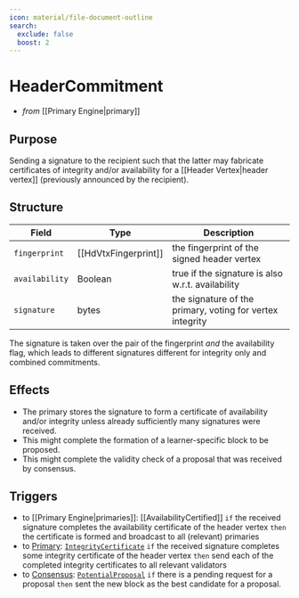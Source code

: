 ```yaml
---
icon: material/file-document-outline
search:
  exclude: false
  boost: 2
---
```


# HeaderCommitment

- _from_ [[Primary Engine|primary]]

## Purpose

<!-- --8<-- [start:blurb] -->
Sending a signature to the recipient such that
the latter may fabricate certificates of integrity and/or availability for
a [[Header Vertex|header vertex]] (previously announced by the recipient).
<!-- --8<-- [end:blurb] -->

## Structure

| Field          | Type                 | Description                                               |
|----------------|----------------------|-----------------------------------------------------------|
| `fingerprint`  | [[HdVtxFingerprint]] | the fingerprint of the signed header vertex               |
| `availability` | Boolean              | true if the signature is also w.r.t. availability         |
| `signature`    | bytes                | the signature of the primary, voting for vertex integrity |

The signature is taken over the pair of the fingerprint _and_ the availability flag,
which leads to different signatures different for integrity only and combined commitments.

## Effects

- The primary stores the signature to form a certificate of availability and/or integrity
  unless already sufficiently many signatures were received.
- This might complete the formation of a learner-specific block to be proposed.
- This might complete the validity check of a proposal that was received by consensus.

## Triggers

- to [[Primary Engine|primaries]]: [[AvailabilityCertified]]
  `if`
  the received signature completes the availability certificate of the header vertex
  `then`
  the certificate is formed and broadcast to all (relevant) primaries
- to [Primary](../primary.md): [`IntegrityCertificate`](./integrity-certificate.md)
  `if` the received signature completes some integrity certificate of the header vertex
  `then` send each of the completed integrity certificates to all relevant validators
- to [Consensus](../../consensus-v1.md): [`PotentialProposal`](../../consensus/potential-proposal.md)
  `if` there is a pending request for a proposal
  `then` sent the new block as the best candidate for a proposal.
